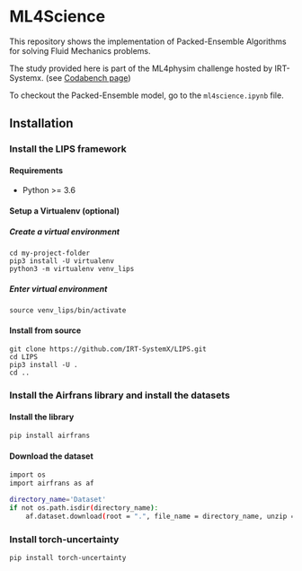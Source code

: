 # ML4Science

This repository shows the implementation of Packed-Ensemble Algorithms for solving Fluid Mechanics problems.

The study provided here is part of the ML4physim challenge hosted by IRT-Systemx. (see [Codabench page](https://www.codabench.org/competitions/1534/))

To checkout the Packed-Ensemble model, go to the `ml4science.ipynb` file.

## Installation

### Install the LIPS framework


#### Requirements
- Python >= 3.6

#### Setup a Virtualenv (optional)
##### Create a virtual environment

```commandline
cd my-project-folder
pip3 install -U virtualenv
python3 -m virtualenv venv_lips
```
##### Enter virtual environment
```commandline
source venv_lips/bin/activate
```

#### Install from source
```commandline
git clone https://github.com/IRT-SystemX/LIPS.git
cd LIPS
pip3 install -U .
cd ..
```

### Install the Airfrans library and install the datasets

#### Install the library
```sh
pip install airfrans
```

#### Download the dataset
```sh
import os
import airfrans as af

directory_name='Dataset'
if not os.path.isdir(directory_name):
    af.dataset.download(root = ".", file_name = directory_name, unzip = True, OpenFOAM = False)
```

### Install torch-uncertainty
```sh
pip install torch-uncertainty
```

